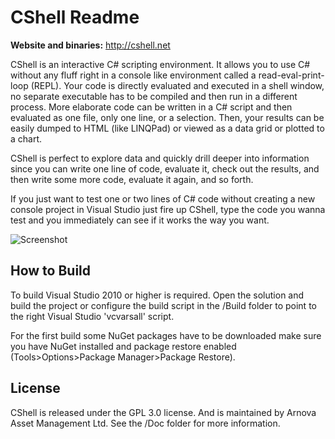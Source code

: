 CShell Readme
=============

**Website and binaries:** http://cshell.net

CShell is an interactive C# scripting environment. It allows you to use C# without any fluff right in a console like environment called a read-eval-print-loop (REPL). Your code is directly evaluated and executed in a shell window, no separate executable has to be compiled and then run in a different process. More elaborate code can be written in a C# script and then evaluated as one file, only one line, or a selection. Then, your results can be easily dumped to HTML (like LINQPad) or viewed as a data grid or plotted to a chart.

CShell is perfect to explore data and quickly drill deeper into information since you can write one line of code, evaluate it, check out the results, and then write some more code, evaluate it again, and so forth.

If you just want to test one or two lines of C# code without creating a new console project in Visual Studio just fire up CShell, type the code you wanna test and you immediately can see if it works the way you want.

![Screenshot](https://raw.github.com/lukebuhlerCShell/master/Doc/Screenshot1.png)

How to Build
------------
To build Visual Studio 2010 or higher is required. Open the solution and build the project or configure the build script in the /Build folder to point to the right Visual Studio 'vcvarsall' script.

For the first build some NuGet packages have to be downloaded make sure you have NuGet installed and package restore enabled (Tools>Options>Package Manager>Package Restore).

License
-------
CShell is released under the GPL 3.0 license. And is maintained by Arnova Asset Management Ltd.
See the /Doc folder for more information.



